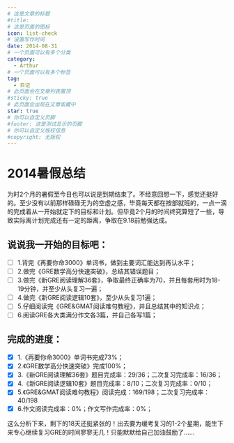 ```yaml
---
# 这是文章的标题
#title: 
# 这是页面的图标
icon: list-check
# 设置写作时间
date: 2014-08-31
# 一个页面可以有多个分类
category:
  - Arthur
# 一个页面可以有多个标签
tag:
  - 日记
# 此页面会在文章列表置顶
#sticky: true
# 此页面会出现在文章收藏中
star: true
# 你可以自定义页脚
#footer: 这是测试显示的页脚
# 你可以自定义版权信息
#copyright: 无版权
---
```

# 2014暑假总结

为时2个月的暑假至今日也可以说是到期结束了。不经意回想一下，感觉还挺好的。至少没有以前那样碌碌无为的空虚之感，毕竟每天都在按部就班的，一点一滴的完成着从一开始就定下的目标和计划。但毕竟2个月的时间终究算短了一些，导致实际离计划完成还有一定的距离，争取在9.18前勉强达成。

## 说说我一开始的目标吧：

* [ ] 1.背完《再要你命3000》单词书，做到主要词汇能达到再认水平；
* [ ] 2.做完《GRE数学高分快速突破》，总结其错误题目；
* [ ] 3.做完《新GRE阅读理解36套》，争取最终正确率为70，并且每套用时为18-19分钟，并至少从头复习一遍；
* [ ] 4.做完《新GRE阅读逻辑10套》，至少从头复习1遍；
* [ ] 5.仔细阅读完《GRE&GMAT阅读难句教程》，并且总结其中的知识点；
* [ ] 6.阅读GRE各大类满分作文各3篇，并自己各写1篇；

## 完成的进度：

* [X] 1.《再要你命3000》单词书完成73%；
* [X] 2.《GRE数学高分快速突破》完成100%；
* [X] 3.《新GRE阅读理解36套》题目完成率：29/36；二次复习完成率：16/36；
* [X] 4.《新GRE阅读逻辑10套》题目完成率：8/10；二次复习完成率：0/10；
* [X] 5.《GRE&GMAT阅读难句教程》阅读完成：169/198；二次复习完成率：40/198
* [X] 6.作文阅读完成率：0%；作文写作完成率：0%；

这么分析下来，剩下的18天还挺紧张的！出去要为缓考复习的1-2个星期，能生下来专心继续复习GRE的时间寥寥无几！只能默默给自己加油鼓励了……
